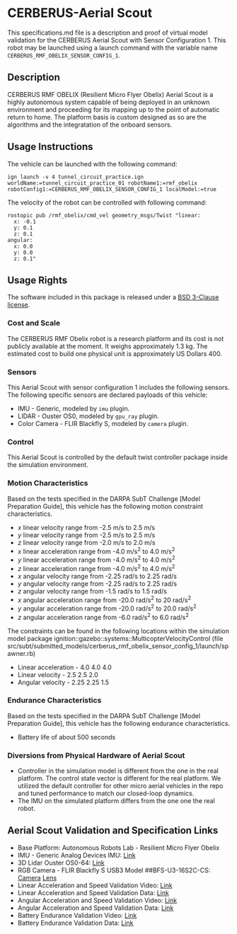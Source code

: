 <!-- This is a Markdown description of a robot model submitted for inclusion in the
DARPA Subterranean Challenge Technology Repository -->

# CERBERUS-Aerial Scout
This specifications.md file is a description and proof of virtual model validation for
the CERBERUS Aerial Scout with Sensor Configuration 1. This robot may be launched using a launch command with the variable name `CERBERUS_RMF_OBELIX_SENSOR_CONFIG_1`.

## Description
CERBERUS RMF OBELIX (Resilient Micro Flyer Obelix) Aerial Scout is a highly autonomous system capable of being deployed in an unknown environment and proceeding for its mapping up to the point of automatic return to home. The platform basis is custom designed as so are the algorithms and the integratation of the onboard sensors.

## Usage Instructions
The vehicle can be launched with the following command:
```
ign launch -v 4 tunnel_circuit_practice.ign worldName:=tunnel_circuit_practice_01 robotName1:=rmf_obelix robotConfig1:=CERBERUS_RMF_OBELIX_SENSOR_CONFIG_1 localModel:=true
```
The velocity of the robot can be controlled with following command:
```
rostopic pub /rmf_obelix/cmd_vel geometry_msgs/Twist "linear:
  x: -0.1
  y: 0.1
  z: 0.1
angular:
  x: 0.0
  y: 0.0
  z: 0.1"
```

## Usage Rights
The software included in this package is released under a [BSD 3-Clause license](LICENSE).


### Cost and Scale
The CERBERUS RMF Obelix robot is a research platform and its cost is not publicly available at the moment.
It weighs approximately 1.3 kg. The estimated cost to build one physical unit is approximately US Dollars 400.

### Sensors
This Aerial Scout with sensor configuration 1 includes the following sensors.
The following specific sensors are declared payloads of this vehicle:
* IMU - Generic, modeled by `imu` plugin.
* LIDAR - Ouster OS0, modeled by `gpu_ray` plugin.
* Color Camera - FLIR Blackfly S, modeled by `camera` plugin.

### Control
This Aerial Scout is controlled by the default twist controller package inside the simulation environment.

### Motion Characteristics
Based on the tests specified in the DARPA SubT Challenge [Model Preparation
Guide], this vehicle has the following motion constraint characteristics.
* _x_ linear velocity range from -2.5 m/s to 2.5 m/s
* _y_ linear velocity range from -2.5 m/s to 2.5 m/s
* _z_ linear velocity range from -2.0 m/s to 2.0 m/s
* _x_ linear acceleration range from -4.0 m/s<sup>2</sup> to 4.0 m/s<sup>2</sup>
* _y_ linear acceleration range from -4.0 m/s<sup>2</sup> to 4.0 m/s<sup>2</sup>
* _z_ linear acceleration range from -4.0 m/s<sup>2</sup> to 4.0 m/s<sup>2</sup>
* _x_ angular velocity range from -2.25 rad/s to 2.25 rad/s
* _y_ angular velocity range from -2.25 rad/s to 2.25 rad/s
* _z_ angular velocity range from -1.5 rad/s to 1.5 rad/s
* _x_ angular acceleration range from -20.0 rad/s<sup>2</sup> to 20 rad/s<sup>2</sup>
* _y_ angular acceleration range from -20.0 rad/s<sup>2</sup> to 20.0 rad/s<sup>2</sup>
* _z_ angular acceleration range from -6.0 rad/s<sup>2</sup> to 6.0 rad/s<sup>2</sup>

The constraints can be found in the following locations within the simulation model
package ignition::gazebo::systems::MulticopterVelocityControl (file src/subt/submitted_models/cerberus_rmf_obelix_sensor_config_1/launch/spawner.rb)
* Linear acceleration - <maximumLinearAcceleration>4.0 4.0 4.0</maximumLinearAcceleration>
* Linear velocity - <maximumLinearVelocity>2.5 2.5 2.0</maximumLinearVelocity>
* Angular velocity - <maximumAngularVelocity>2.25 2.25 1.5</maximumAngularVelocity>

### Endurance Characteristics
Based on the tests specified in the DARPA SubT Challenge [Model Preparation
Guide], this vehicle has the following endurance characteristics.

* Battery life of about 500 seconds

### Diversions from Physical Hardware of Aerial Scout
* Controller in the simulation model is different from the one in the real platform. The control state vector is different for the real platform. We utilized the default controller for other micro aerial vehicles in the repo and tuned performance to match our closed-loop dynamics.
* The IMU on the simulated platform differs from the one one the real robot.

## <a name="validation_links"></a>Aerial Scout Validation and Specification Links
* Base Platform: Autonomous Robots Lab - Resilient Micro Flyer Obelix
* IMU - Generic Analog Devices IMU: [Link](https://store.mrobotics.io/mRo-PixRacer-Pro-p/m10064c.htm)
* 3D Lidar Ouster OS0-64: [Link](https://ouster.com/products/os0-lidar-sensor/)
* RGB Camera - FLIR Blackfly S USB3 Model ##BFS-U3-16S2C-CS: [Camera](https://www.flir.com/products/blackfly-s-usb3?model=BFS-U3-16S2C-CS) [Lens](http://www.m12lenses.com/3-6mm-F1-8-5MP-M12-Mount-CCTV-Lens-p/pt-03618-5mp.htm)
* Linear Acceleration and Speed Validation Video: [Link](https://youtu.be/SKuDyiVHIew)
* Linear Acceleration and Speed Validation Data: [Link](https://drive.google.com/file/d/1tufNXwWsiig21aGcyZbx9EFLVhFCNDA8/view?usp=sharing)
* Angular Acceleration and Speed Validation Video: [Link](https://youtu.be/y3MnuECQexQ)
* Angular Acceleration and Speed Validation Data: [Link](https://drive.google.com/file/d/1x2mcY8x8hj65spy33pKnM4Nze2FW4fRJ/view?usp=sharing)
* Battery Endurance Validation Video: [Link](https://youtu.be/6OKgpclp4aQ)
* Battery Endurance Validation Data: [Link](https://drive.google.com/file/d/1nXiXdnsnQFK1RXZJdVLrYBZh1Q2lIPMz/view?usp=sharing)
